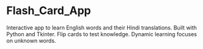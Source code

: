 # Flash_Card_App
Interactive app to learn English words and their Hindi translations. Built with Python and Tkinter. Flip cards to test knowledge. Dynamic learning focuses on unknown words.
